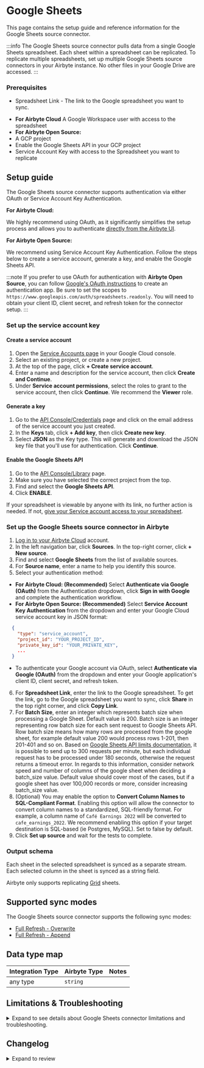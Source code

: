 # Google Sheets

<HideInUI>

This page contains the setup guide and reference information for the Google Sheets source connector.

</HideInUI>

:::info
The Google Sheets source connector pulls data from a single Google Sheets spreadsheet. Each sheet within a spreadsheet can be replicated. To replicate multiple spreadsheets, set up multiple Google Sheets source connectors in your Airbyte instance. No other files in your Google Drive are accessed.
:::

### Prerequisites

- Spreadsheet Link - The link to the Google spreadsheet you want to sync.
<!-- env:cloud -->
- **For Airbyte Cloud** A Google Workspace user with access to the spreadsheet
  <!-- /env:cloud -->
  <!-- env:oss -->
- **For Airbyte Open Source:**
- A GCP project
- Enable the Google Sheets API in your GCP project
- Service Account Key with access to the Spreadsheet you want to replicate
<!-- /env:oss -->

## Setup guide

The Google Sheets source connector supports authentication via either OAuth or Service Account Key Authentication.

<!-- env:cloud -->

**For Airbyte Cloud:**

We highly recommend using OAuth, as it significantly simplifies the setup process and allows you to authenticate [directly from the Airbyte UI](#set-up-the-google-sheets-source-connector-in-airbyte).

<!-- /env:cloud -->

<!-- env:oss -->

**For Airbyte Open Source:**

We recommend using Service Account Key Authentication. Follow the steps below to create a service account, generate a key, and enable the Google Sheets API.

:::note
If you prefer to use OAuth for authentication with **Airbyte Open Source**, you can follow [Google's OAuth instructions](https://developers.google.com/identity/protocols/oauth2) to create an authentication app. Be sure to set the scopes to `https://www.googleapis.com/auth/spreadsheets.readonly`. You will need to obtain your client ID, client secret, and refresh token for the connector setup.
:::

### Set up the service account key

#### Create a service account

1. Open the [Service Accounts page](https://console.cloud.google.com/projectselector2/iam-admin/serviceaccounts) in your Google Cloud console.
2. Select an existing project, or create a new project.
3. At the top of the page, click **+ Create service account**.
4. Enter a name and description for the service account, then click **Create and Continue**.
5. Under **Service account permissions**, select the roles to grant to the service account, then click **Continue**. We recommend the **Viewer** role.

#### Generate a key

1. Go to the [API Console/Credentials](https://console.cloud.google.com/apis/credentials) page and click on the email address of the service account you just created.
2. In the **Keys** tab, click **+ Add key**, then click **Create new key**.
3. Select **JSON** as the Key type. This will generate and download the JSON key file that you'll use for authentication. Click **Continue**.

#### Enable the Google Sheets API

1. Go to the [API Console/Library](https://console.cloud.google.com/apis/library) page.
2. Make sure you have selected the correct project from the top.
3. Find and select the **Google Sheets API**.
4. Click **ENABLE**.

If your spreadsheet is viewable by anyone with its link, no further action is needed. If not, [give your Service account access to your spreadsheet](https://youtu.be/GyomEw5a2NQ%22).

<!-- /env:oss -->

### Set up the Google Sheets source connector in Airbyte

1. [Log in to your Airbyte Cloud](https://cloud.airbyte.com/workspaces) account.
2. In the left navigation bar, click **Sources**. In the top-right corner, click **+ New source**.
3. Find and select **Google Sheets** from the list of available sources.
4. For **Source name**, enter a name to help you identify this source.
5. Select your authentication method:
<!-- env:cloud -->

- **For Airbyte Cloud: (Recommended)** Select **Authenticate via Google (OAuth)** from the Authentication dropdown, click **Sign in with Google** and complete the authentication workflow.
  <!-- /env:cloud -->
  <!-- env:oss -->
- **For Airbyte Open Source: (Recommended)** Select **Service Account Key Authentication** from the dropdown and enter your Google Cloud service account key in JSON format:

```json
  {
    "type": "service_account",
    "project_id": "YOUR_PROJECT_ID",
    "private_key_id": "YOUR_PRIVATE_KEY",
    ...
  }
```

- To authenticate your Google account via OAuth, select **Authenticate via Google (OAuth)** from the dropdown and enter your Google application's client ID, client secret, and refresh token.
<!-- /env:oss -->

6. For **Spreadsheet Link**, enter the link to the Google spreadsheet. To get the link, go to the Google spreadsheet you want to sync, click **Share** in the top right corner, and click **Copy Link**.
7. For **Batch Size**, enter an integer which represents batch size when processing a Google Sheet. Default value is 200.
   Batch size is an integer representing row batch size for each sent request to Google Sheets API.
   Row batch size means how many rows are processed from the google sheet, for example default value 200
   would process rows 1-201, then 201-401 and so on.
   Based on [Google Sheets API limits documentation](https://developers.google.com/sheets/api/limits),
   it is possible to send up to 300 requests per minute, but each individual request has to be processed under 180 seconds,
   otherwise the request returns a timeout error. In regards to this information, consider network speed and
   number of columns of the google sheet when deciding a batch_size value.
   Default value should cover most of the cases, but if a google sheet has over 100,000 records or more,
   consider increasing batch_size value.
8. (Optional) You may enable the option to **Convert Column Names to SQL-Compliant Format**. Enabling this option will allow the connector to convert column names to a standardized, SQL-friendly format. For example, a column name of `Café Earnings 2022` will be converted to `cafe_earnings_2022`. We recommend enabling this option if your target destination is SQL-based (ie Postgres, MySQL). Set to false by default.
9. Click **Set up source** and wait for the tests to complete.

<HideInUI>

### Output schema

Each sheet in the selected spreadsheet is synced as a separate stream. Each selected column in the sheet is synced as a string field.

Airbyte only supports replicating [Grid](https://developers.google.com/sheets/api/reference/rest/v4/spreadsheets/sheets#SheetType) sheets.

## Supported sync modes

The Google Sheets source connector supports the following sync modes:

- [Full Refresh - Overwrite](https://docs.airbyte.com/understanding-airbyte/connections/full-refresh-overwrite/)
- [Full Refresh - Append](https://docs.airbyte.com/understanding-airbyte/connections/full-refresh-append)

## Data type map

| Integration Type | Airbyte Type | Notes |
| :--------------- | :----------- | :---- |
| any type         | `string`     |       |

## Limitations & Troubleshooting

<details>
<summary>
Expand to see details about Google Sheets connector limitations and troubleshooting.
</summary>

### Connector limitations

#### Rate limiting

The [Google API rate limits](https://developers.google.com/sheets/api/limits) are:

- 300 read requests per minute per project
- 60 requests per minute per user per project

Airbyte batches requests to the API in order to efficiently pull data and respect these rate limits. We recommend not using the same user or service account for more than 3 instances of the Google Sheets source connector to ensure high transfer speeds.

### Troubleshooting

- If your sheet is completely empty (no header rows) or deleted, Airbyte will not delete the table in the destination. If this happens, the sync logs will contain a message saying the sheet has been skipped when syncing the full spreadsheet.
- Connector setup will fail if the spreadsheet is not a Google Sheets file. If the file was saved or imported as another file type the setup could fail.
- Check out common troubleshooting issues for the Google Sheets source connector on our [Airbyte Forum](https://github.com/airbytehq/airbyte/discussions).

</details>

## Changelog

<details>
  <summary>Expand to review</summary>

| Version | Date       | Pull Request                                             | Subject                                                                           |
|---------|------------|----------------------------------------------------------|-----------------------------------------------------------------------------------|
| 0.6.2 | 2024-07-22 | [41993](https://github.com/airbytehq/airbyte/pull/41993) | Avoid syncs with rate limits being considered successful |
| 0.6.1 | 2024-07-20 | [42376](https://github.com/airbytehq/airbyte/pull/42376) | Update dependencies |
| 0.6.0 | 2024-07-17 | [42071](https://github.com/airbytehq/airbyte/pull/42071) | Migrate to CDK v3.9.0 |
| 0.5.11 | 2024-07-13 | [41527](https://github.com/airbytehq/airbyte/pull/41527) | Update dependencies |
| 0.5.10 | 2024-07-09 | [41273](https://github.com/airbytehq/airbyte/pull/41273) | Update dependencies |
| 0.5.9 | 2024-07-06 | [41005](https://github.com/airbytehq/airbyte/pull/41005) | Update dependencies |
| 0.5.8 | 2024-06-28 | [40587](https://github.com/airbytehq/airbyte/pull/40587) | Replaced deprecated AirbyteLogger with logging.Logger |
| 0.5.7 | 2024-06-25 | [40560](https://github.com/airbytehq/airbyte/pull/40560) | Catch an auth error during discover and raise a config error |
| 0.5.6 | 2024-06-26 | [40533](https://github.com/airbytehq/airbyte/pull/40533) | Update dependencies |
| 0.5.5 | 2024-06-25 | [40505](https://github.com/airbytehq/airbyte/pull/40505) | Update dependencies |
| 0.5.4 | 2024-06-22 | [40129](https://github.com/airbytehq/airbyte/pull/40129) | Update dependencies |
| 0.5.3 | 2024-06-06 | [39225](https://github.com/airbytehq/airbyte/pull/39225) | [autopull] Upgrade base image to v1.2.2 |
| 0.5.2 | 2024-06-02 | [38851](https://github.com/airbytehq/airbyte/pull/38851) | Emit state message at least once per stream |
| 0.5.1 | 2024-04-11 | [35404](https://github.com/airbytehq/airbyte/pull/35404) | Add `row_batch_size` parameter more granular control read records |
| 0.5.0 | 2024-03-26 | [36515](https://github.com/airbytehq/airbyte/pull/36515) | Resolve poetry dependency conflict, add record counts to state messages |
| 0.4.0 | 2024-03-19 | [36267](https://github.com/airbytehq/airbyte/pull/36267) | Pin airbyte-cdk version to `^0` |
| 0.3.17 | 2024-02-29 | [35722](https://github.com/airbytehq/airbyte/pull/35722) | Add logic to emit stream statuses |
| 0.3.16 | 2024-02-12 | [35136](https://github.com/airbytehq/airbyte/pull/35136) | Fix license in `pyproject.toml`. |
| 0.3.15 | 2024-02-07 | [34944](https://github.com/airbytehq/airbyte/pull/34944) | Manage dependencies with Poetry. |
| 0.3.14 | 2024-01-23 | [34437](https://github.com/airbytehq/airbyte/pull/34437) | Fix header cells filtering |
| 0.3.13 | 2024-01-19 | [34376](https://github.com/airbytehq/airbyte/pull/34376) | Fix names conversion |
| 0.3.12 | 2023-12-14 | [33414](https://github.com/airbytehq/airbyte/pull/33414) | Prepare for airbyte-lib |
| 0.3.11 | 2023-10-19 | [31599](https://github.com/airbytehq/airbyte/pull/31599) | Base image migration: remove Dockerfile and use the python-connector-base image |
| 0.3.10 | 2023-09-27 | [30487](https://github.com/airbytehq/airbyte/pull/30487) | Fix bug causing rows to be skipped when batch size increased due to rate limits. |
| 0.3.9 | 2023-09-25 | [30749](https://github.com/airbytehq/airbyte/pull/30749) | Performance testing - include socat binary in docker image |
| 0.3.8 | 2023-09-25 | [30747](https://github.com/airbytehq/airbyte/pull/30747) | Performance testing - include socat binary in docker image |
| 0.3.7 | 2023-08-25 | [29826](https://github.com/airbytehq/airbyte/pull/29826) | Remove row batch size from spec, add auto increase this value when rate limits |
| 0.3.6 | 2023-08-16 | [29491](https://github.com/airbytehq/airbyte/pull/29491) | Update to latest CDK |
| 0.3.5 | 2023-08-16 | [29427](https://github.com/airbytehq/airbyte/pull/29427) | Add stop reading in case of 429 error |
| 0.3.4 | 2023-05-15 | [29453](https://github.com/airbytehq/airbyte/pull/29453) | Update spec descriptions |
| 0.3.3 | 2023-08-10 | [29327](https://github.com/airbytehq/airbyte/pull/29327) | Add user-friendly error message for 404 and 403 error while discover |
| 0.3.2 | 2023-08-09 | [29246](https://github.com/airbytehq/airbyte/pull/29246) | Add checking while reading to skip modified sheets |
| 0.3.1 | 2023-07-06 | [28033](https://github.com/airbytehq/airbyte/pull/28033) | Fixed several reported vulnerabilities (25 total), CVE-2022-37434, CVE-2022-42898 |
| 0.3.0 | 2023-06-26 | [27738](https://github.com/airbytehq/airbyte/pull/27738) | License Update: Elv2 |
| 0.2.39 | 2023-05-31 | [26833](https://github.com/airbytehq/airbyte/pull/26833) | Remove authSpecification in favour of advancedAuth in specification |
| 0.2.38 | 2023-05-16 | [26097](https://github.com/airbytehq/airbyte/pull/26097) | Refactor config error |
| 0.2.37 | 2023-02-21 | [23292](https://github.com/airbytehq/airbyte/pull/23292) | Skip non grid sheets. |
| 0.2.36 | 2023-02-21 | [23272](https://github.com/airbytehq/airbyte/pull/23272) | Handle empty sheets gracefully. |
| 0.2.35 | 2023-02-23 | [23057](https://github.com/airbytehq/airbyte/pull/23057) | Slugify column names |
| 0.2.34 | 2023-02-15 | [23071](https://github.com/airbytehq/airbyte/pull/23071) | Change min spreadsheet id size to 20 symbols |
| 0.2.33 | 2023-02-13 | [23278](https://github.com/airbytehq/airbyte/pull/23278) | Handle authentication errors |
| 0.2.32 | 2023-02-13 | [22884](https://github.com/airbytehq/airbyte/pull/22884) | Do not consume http spreadsheets. |
| 0.2.31 | 2022-10-09 | [19574](https://github.com/airbytehq/airbyte/pull/19574) | Revert 'Add row_id to rows and use as primary key' |
| 0.2.30 | 2022-10-09 | [19215](https://github.com/airbytehq/airbyte/pull/19215) | Add row_id to rows and use as primary key |
| 0.2.21 | 2022-10-04 | [15591](https://github.com/airbytehq/airbyte/pull/15591) | Clean instantiation of AirbyteStream |
| 0.2.20 | 2022-10-10 | [17766](https://github.com/airbytehq/airbyte/pull/17766) | Fix null pointer exception when parsing the spreadsheet id. |
| 0.2.19 | 2022-09-29 | [17410](https://github.com/airbytehq/airbyte/pull/17410) | Use latest CDK. |
| 0.2.18 | 2022-09-28 | [17326](https://github.com/airbytehq/airbyte/pull/17326) | Migrate to per-stream states. |
| 0.2.17 | 2022-08-03 | [15107](https://github.com/airbytehq/airbyte/pull/15107) | Expose Row Batch Size in Connector Specification |
| 0.2.16 | 2022-07-07 | [13729](https://github.com/airbytehq/airbyte/pull/13729) | Improve configuration field description |
| 0.2.15 | 2022-06-02 | [13446](https://github.com/airbytehq/airbyte/pull/13446) | Retry requests resulting in a server error |
| 0.2.13 | 2022-05-06 | [12685](https://github.com/airbytehq/airbyte/pull/12685) | Update CDK to v0.1.56 to emit an `AirbyeTraceMessage` on uncaught exceptions |
| 0.2.12 | 2022-04-20 | [12230](https://github.com/airbytehq/airbyte/pull/12230) | Update connector to use a `spec.yaml` |
| 0.2.11 | 2022-04-13 | [11977](https://github.com/airbytehq/airbyte/pull/11977) | Replace leftover print statement with airbyte logger |
| 0.2.10 | 2022-03-25 | [11404](https://github.com/airbytehq/airbyte/pull/11404) | Allow using Spreadsheet Link/URL instead of Spreadsheet ID |
| 0.2.9 | 2022-01-25 | [9208](https://github.com/airbytehq/airbyte/pull/9208) | Update title and descriptions |
| 0.2.7 | 2021-09-27 | [8470](https://github.com/airbytehq/airbyte/pull/8470) | Migrate to the CDK |
| 0.2.6 | 2021-09-27 | [6354](https://github.com/airbytehq/airbyte/pull/6354) | Support connecting via Oauth webflow |
| 0.2.5 | 2021-09-12 | [5972](https://github.com/airbytehq/airbyte/pull/5972) | Fix full_refresh test by adding supported_sync_modes to Stream initialization |
| 0.2.4 | 2021-08-05 | [5233](https://github.com/airbytehq/airbyte/pull/5233) | Fix error during listing sheets with diagram only |
| 0.2.3 | 2021-06-09 | [3973](https://github.com/airbytehq/airbyte/pull/3973) | Add AIRBYTE_ENTRYPOINT for Kubernetes support |
| 0.2.2 | 2021-04-20 | [2994](https://github.com/airbytehq/airbyte/pull/2994) | Formatting spec |
| 0.2.1 | 2021-04-03 | [2726](https://github.com/airbytehq/airbyte/pull/2726) | Fix base connector versioning |
| 0.2.0 | 2021-03-09 | [2238](https://github.com/airbytehq/airbyte/pull/2238) | Protocol allows future/unknown properties |
| 0.1.7 | 2021-01-21 | [1762](https://github.com/airbytehq/airbyte/pull/1762) | Fix issue large spreadsheet |
| 0.1.6 | 2021-01-27 | [1668](https://github.com/airbytehq/airbyte/pull/1668) | Adopt connector best practices |
| 0.1.5 | 2020-12-30 | [1438](https://github.com/airbytehq/airbyte/pull/1438) | Implement backoff |
| 0.1.4 | 2020-11-30 | [1046](https://github.com/airbytehq/airbyte/pull/1046) | Add connectors using an index YAML file |

</details>

</HideInUI>
